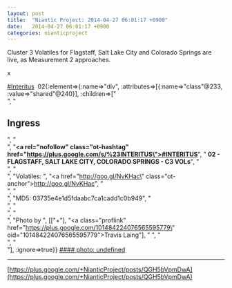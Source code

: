 ```yaml
---
layout: post
title:  "Niantic Project: 2014-04-27 06:01:17 +0900"
date:   2014-04-27 06:01:17 +0900
categories: nianticproject
---
```

Cluster 3 Volatiles for Flagstaff, Salt Lake City and Colorado Springs are live, as Measurement 2 approaches.

x

 [#Interitus](https://plus.google.com/s/%23Interitus "")  02{:element=>{:name=>"div", :attributes=>[{:name=>"class"@233, :value=>"shared"@240}], :children=>["<br />", "<h2>Ingress</h2>", "<br />", "<b><a rel=\"nofollow\" class=\"ot-hashtag\" href=\"https://plus.google.com/s/%23INTERITUS\">#INTERITUS</a></b>", "<b> 02 - FLAGSTAFF, SALT LAKE CITY, COLORADO SPRINGS - C3 VOLs</b>", "<br />", "<br />", "Volatiles: ", "<a href=\"http://goo.gl/NvKHac\" class=\"ot-anchor\">http://goo.gl/NvKHac</a>", "<br />", "<br />", "MD5: 03735e4e1d5fdaabc7ca1cadd1c0b949", "<br />", "<br />", "<br />", "Photo by ", [["+"], "<a class=\"proflink\" href=\"https://plus.google.com/101484224076565595779\" oid=\"101484224076565595779\">Travis Laing</a>"], " ", "<br />", "<br />"], :ignore=>true}}
[#### photo: undefined](https://lh6.googleusercontent.com/-h_bqpIg15MA/U1weMDwj0eI/AAAAAAAAtak/nzAPu5tx5sk/coloradotrails.jpg "")
- - -
[https://plus.google.com/+NianticProject/posts/QGH5bVpmDwA](https://plus.google.com/+NianticProject/posts/QGH5bVpmDwA)
